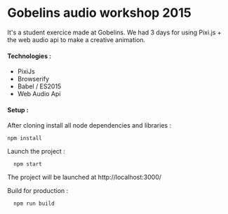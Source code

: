 # Gobelins audio workshop 2015

It's a student exercice made at Gobelins. 
We had 3 days for using Pixi.js + the web audio api to make a creative animation.

#### Technologies :

* PixiJs
* Browserify
* Babel / ES2015
* Web Audio Api



#### Setup :

After cloning install all node dependencies  and libraries :  
```shell
npm install
```



Launch the project :  
```shell
  npm start
```

The project will be launched at http://localhost:3000/



Build for production :  
```shell
  npm run build
```
